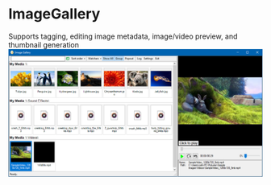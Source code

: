 # ImageGallery
Supports tagging, editing image metadata, image/video preview, and thumbnail generation
![](https://raw.githubusercontent.com/kkourin/ImageGallery/master/ImageGallery_BitWpfYIbw.png)
